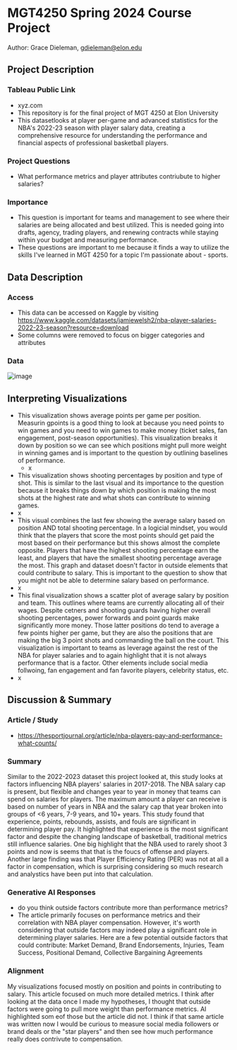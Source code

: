 # MGT4250 Spring 2024 Course Project
Author: Grace Dieleman, gdieleman@elon.edu

## Project Description
 ### Tableau Public Link
  - xyz.com
  - This repository is for the final project of MGT 4250 at Elon University
  - This datasetlooks at player per-game and advanced statistics for the NBA's 2022-23 season with player salary data, creating a comprehensive resource for understanding the performance and financial aspects of professional basketball players. 
### Project Questions
 - What performance metrics and player attributes contriubute to higher salaries?
 ### Importance
- This question is important for teams and management to see where their salaries are being allocated and best utilized. This is needed going into drafts, agency, trading players, and renewing contracts while staying within your budget and measuring performance.
- These questions are important to me because it finds a way to utilize the skills I've learned in MGT 4250 for a topic I'm passionate about - sports.
## Data Description
### Access
- This data can be accessed on Kaggle by visiting <https://www.kaggle.com/datasets/jamiewelsh2/nba-player-salaries-2022-23-season?resource=download>
- Some columns were removed to focus on bigger categories and attributes
### Data
![image](https://github.com/baseballresearch34/mgt4250spring2024/assets/148730367/94b59894-7856-4b00-b3ca-ea802da6a0dc)

## Interpreting Visualizations
- This visualization shows average points per game per position. Measurin gpoints is a good thing to look at because you need points to win games and you need to win games to make money (ticket sales, fan engagement, post-season opportunities). This visualization breaks it down by position so we can see which positions might pull more weight in winning games and is important to the question by outlining baselines of performance.
   - x
 - This visualization shows shooting percentages by position and type of shot. This is similar to the last visual and its importance to the question because it breaks things down by which position is making the most shots at the highest rate and what shots can contribute to winning games.
  - x
 - This visual combines the last few showing the average salary based on position AND total shooting percentage. In a logicial mindset, you would think that the players that score the most points should get paid the most based on their performance but this shows almost the complete opposite. Players that have the highest shooting percentage earn the least, and players that have the smallest shooting percentage average the most. This graph and dataset doesn't factor in outside elements that could contribute to salary. This is important to the question to show that you might not be able to determine salary based on performance.
  - x
 - This final visualization shows a scatter plot of average salary by position and team. This outlines where teams are currently allocating all of their wages. Despite cetners and shooting guards having higher overall shooting percentages, power forwards and point guards make significantly more money. Those latter positions do tend to average a few points higher per game, but they are also the positions that are making the big 3 point shots and commanding the ball on the court. This visualization is important to teams as leverage against the rest of the NBA for player salaries and to again highlight that it is not always performance that is a factor. Other elements include social media follwoing, fan engagement and fan favorite players, celebrity status, etc.
  - x
## Discussion & Summary
### Article / Study
- <https://thesportjournal.org/article/nba-players-pay-and-performance-what-counts/>
### Summary
Similar to the 2022-2023 dataset this project looked at, this study looks at factors influencing NBA players' salaries in 2017-2018. The NBA salary cap is present, but flexible and changes year to year in money that teams can spend on salaries for players. The maximum amount a player can receive is based on number of years in NBA and the salary cap that year broken into groups of <6 years, 7-9 years, and 10+ years. This study found that experience, points, rebounds, assists, and fouls are significant in determining player pay. It highlighted that experience is the most significant factor and despite the changing landscape of basketball, traditional metrics still influence salaries. One big highlight that the NBA used to rarely shoot 3 points and now is seems that that is the foucs of offense and players. Another large finding was that Player Efficiency Rating (PER) was not at all a factor in compensation, which is surprising considering so much research and analystics have been put into that calculation. 
### Generative AI Responses
- do you think outside factors contribute more than performance metrics?
 - The article primarily focuses on performance metrics and their correlation with NBA player compensation. However, it's worth considering that outside factors may indeed play a significant role in determining player salaries. Here are a few potential outside factors that could contribute: Market Demand, Brand Endorsements, Injuries, Team Success, Positional Demand, Collective Bargaining Agreements
### Alignment
My visualizations focused mostly on position and points in contributing to salary. This article focused on much more detailed metrics. I think after looking at the data once I made my hypotheses, I thought that outside factors were going to pull more weight than performance metrics. AI highlighted som eof those but the article did not. I think if that same article was written now I would be curious to measure social media followers or brand deals or the "star players" and then see how much performance really does contrivute to compensation.
 


